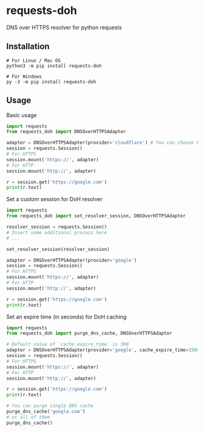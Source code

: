 # requests-doh

DNS over HTTPS resolver for python requests

## Installation

```shell
# For Linux / Mac OS
python3 -m pip install requests-doh

# For Windows
py -3 -m pip install requests-doh
```

## Usage

Basic usage

```python
import requests
from requests_doh import DNSOverHTTPSAdapter

adapter = DNSOverHTTPSAdapter(provider='cloudflare') # You can choose between 'google' and 'cloudflare'
session = requests.Session()
# For HTTPS
session.mount('https://', adapter)
# For HTTP
session.mount('http://', adapter)

r = session.get('https://google.com')
print(r.text)
```

Set a custom session for DoH resolver

```python
import requests
from requests_doh import set_resolver_session, DNSOverHTTPSAdapter

resolver_session = requests.Session()
# Insert some additional process here
# ...

set_resolver_session(resolver_session)

adapter = DNSOverHTTPSAdapter(provider='google')
session = requests.Session()
# For HTTPS
session.mount('https://', adapter)
# For HTTP
session.mount('http://', adapter)

r = session.get('https://google.com')
print(r.text)
```

Set an expire time (in seconds) for DoH caching

```python
import requests
from requests_doh import purge_dns_cache, DNSOverHTTPSAdapter

# Default value of `cache_expire_time` is 300
adapter = DNSOverHTTPSAdapter(provider='google', cache_expire_time=1500) 
session = requests.Session()
# For HTTPS
session.mount('https://', adapter)
# For HTTP
session.mount('http://', adapter)

r = session.get('https://google.com')
print(r.text)

# You can purge single DNS cache
purge_dns_cache('google.com')
# or all of them
purge_dns_cache()
```